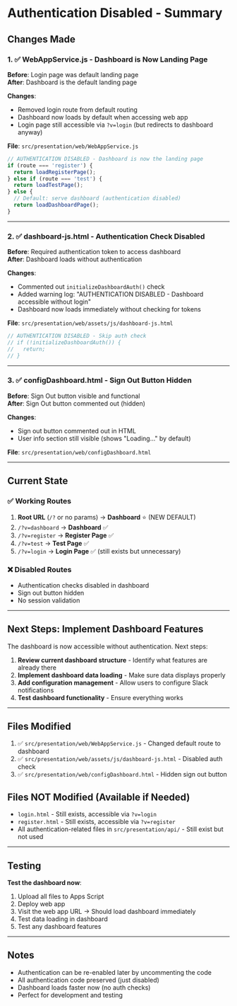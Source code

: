# Authentication Disabled - Summary

## Changes Made

### 1. ✅ WebAppService.js - Dashboard is Now Landing Page

**Before**: Login page was default landing page  
**After**: Dashboard is the default landing page

**Changes**:
- Removed login route from default routing
- Dashboard now loads by default when accessing web app
- Login page still accessible via `?v=login` (but redirects to dashboard anyway)

**File**: `src/presentation/web/WebAppService.js`

```javascript
// AUTHENTICATION DISABLED - Dashboard is now the landing page
if (route === 'register') {
  return loadRegisterPage();
} else if (route === 'test') {
  return loadTestPage();
} else {
  // Default: serve dashboard (authentication disabled)
  return loadDashboardPage();
}
```

---

### 2. ✅ dashboard-js.html - Authentication Check Disabled

**Before**: Required authentication token to access dashboard  
**After**: Dashboard loads without authentication

**Changes**:
- Commented out `initializeDashboardAuth()` check
- Added warning log: "AUTHENTICATION DISABLED - Dashboard accessible without login"
- Dashboard now loads immediately without checking for tokens

**File**: `src/presentation/web/assets/js/dashboard-js.html`

```javascript
// AUTHENTICATION DISABLED - Skip auth check
// if (!initializeDashboardAuth()) {
//   return;
// }
```

---

### 3. ✅ configDashboard.html - Sign Out Button Hidden

**Before**: Sign Out button visible and functional  
**After**: Sign Out button commented out (hidden)

**Changes**:
- Sign out button commented out in HTML
- User info section still visible (shows "Loading..." by default)

**File**: `src/presentation/web/configDashboard.html`

---

## Current State

### ✅ Working Routes

1. **Root URL** (`/?` or no params) → **Dashboard** ⭐ (NEW DEFAULT)
2. `/?v=dashboard` → **Dashboard** ✅
3. `/?v=register` → **Register Page** ✅
4. `/?v=test` → **Test Page** ✅
5. `/?v=login` → **Login Page** ✅ (still exists but unnecessary)

### ❌ Disabled Routes

- Authentication checks disabled in dashboard
- Sign out button hidden
- No session validation

---

## Next Steps: Implement Dashboard Features

The dashboard is now accessible without authentication. Next steps:

1. **Review current dashboard structure** - Identify what features are already there
2. **Implement dashboard data loading** - Make sure data displays properly
3. **Add configuration management** - Allow users to configure Slack notifications
4. **Test dashboard functionality** - Ensure everything works

---

## Files Modified

1. ✅ `src/presentation/web/WebAppService.js` - Changed default route to dashboard
2. ✅ `src/presentation/web/assets/js/dashboard-js.html` - Disabled auth check
3. ✅ `src/presentation/web/configDashboard.html` - Hidden sign out button

## Files NOT Modified (Available if Needed)

- `login.html` - Still exists, accessible via `?v=login`
- `register.html` - Still exists, accessible via `?v=register`
- All authentication-related files in `src/presentation/api/` - Still exist but not used

---

## Testing

**Test the dashboard now**:
1. Upload all files to Apps Script
2. Deploy web app
3. Visit the web app URL → Should load dashboard immediately
4. Test data loading in dashboard
5. Test any dashboard features

---

## Notes

- Authentication can be re-enabled later by uncommenting the code
- All authentication code preserved (just disabled)
- Dashboard loads faster now (no auth checks)
- Perfect for development and testing

